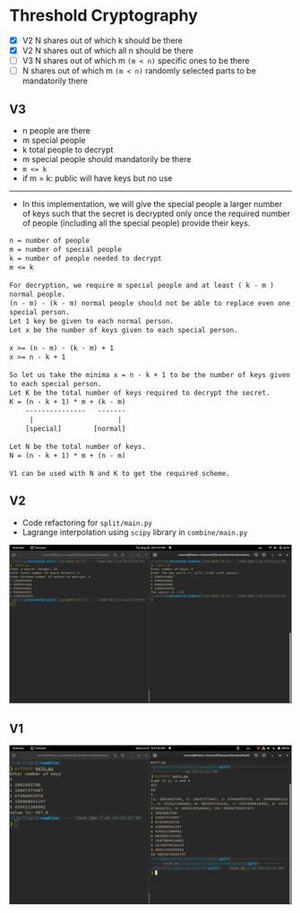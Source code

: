 # Threshold Cryptography

 - [x] V2 N shares out of which k should be there
 - [x] V2 N shares out of which all n should be there
 - [ ] V3 N shares out of which m `(m < n)` specific ones to be there
 - [ ] N shares out of which m `(m < n)` randomly selected parts to be mandatorily there

## V3

 - n people are there
 - m special people
 - k total people to decrypt
 - m special people should mandatorily be there
 - `m <= k`
 - if m = k: public will have keys but no use

---

 - In this implementation, we will give the special people a larger number of keys such that the secret is decrypted only once the required number of people (including all the special people) provide their keys.
```
n = number of people
m = number of special people
k = number of people needed to decrypt
m <= k

For decryption, we require m special people and at least ( k - m ) normal people.
(n - m) - (k - m) normal people should not be able to replace even one special person.
Let 1 key be given to each normal person.
Let x be the number of keys given to each special person.

x >= (n - m) - (k - m) + 1
x >= n - k + 1

So let us take the minima x = n - k + 1 to be the number of keys given to each special person.
Let K be the total number of keys required to decrypt the secret.
K = (n - k + 1) * m + (k - m)
    ---------------   -------
     |                     |
    [special]        [normal]

Let N be the total number of keys.
N = (n - k + 1) * m + (n - m)

V1 can be used with N and K to get the required scheme.
```

## V2

 - Code refactoring for `split/main.py`
 - Lagrange interpolation using `scipy` library in `combine/main.py`

![output image_v2](img/v2.png)
## V1

![output image_v1](img/v1.png)

